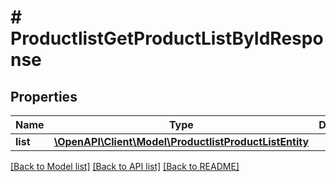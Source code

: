 # # ProductlistGetProductListByIdResponse


## Properties 


Name | Type | Description | Notes
------------ | ------------- | ------------- | -------------
**list**| [**\OpenAPI\Client\Model\ProductlistProductListEntity**](ProductlistProductListEntity.md) |   | [optional]


[[Back to Model list]](../../README.md#models) [[Back to API list]](../../README.md#endpoints) [[Back to README]](../../README.md)

